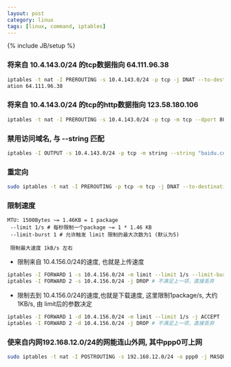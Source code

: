 ```yaml
---
layout: post
category: linux
tags: [linux, command, iptables]
---
```

{% include JB/setup %}

### 将来自 10.4.143.0/24 的tcp数据指向 64.111.96.38
```bash
iptables -t nat -I PREROUTING -s 10.4.143.0/24 -p tcp -j DNAT --to-destin
ation 64.111.96.38
```

### 将来自 10.4.143.0/24 的tcp的http数据指向 123.58.180.106
```bash
iptables -t nat -I PREROUTING -s 10.4.143.0/24 -p tcp -m tcp --dport 80 -j DNAT --to-destination 123.58.180.106
```

### 禁用访问域名, 与 --string 匹配
```bash
iptables -I OUTPUT -s 10.4.143.0/24 -p tcp -m string --string "baidu.com" --algo bm -j DROP
```

### 重定向
```bash
sudo iptables -t nat -I PREROUTING -p tcp -m tcp -j DNAT --to-destination 204.79.197.200
```

### 限制速度
```
MTU: 1500Bytes ~= 1.46KB = 1 package
 --limit 1/s # 每秒限制一个package ~= 1 * 1.46 KB
 --limit-burst 1 # 允许触发 limit 限制的最大次数为1 (默认为5)

 限制最大速度 1kB/s 左右
```

* 限制来自 10.4.156.0/24的速度, 也就是上传速度

```bash
iptables -I FORWARD 1 -s 10.4.156.0/24 -m limit --limit 1/s --limit-burst 1 -j ACCEPT
iptables -I FORWARD 2 -s 10.4.156.0/24 -j DROP # 不满足上一项，直接丢弃
```

* 限制去到 10.4.156.0/24的速度,也就是下载速度, 
  这里限制1package/s, 大约1KB/s, 由 limit后的参数决定
  
```bash
iptables -I FORWARD 1 -d 10.4.156.0/24 -m limit --limit 1/s -j ACCEPT
iptables -I FORWARD 2 -d 10.4.156.0/24 -j DROP # 不满足上一项，直接丢弃
```

### 使来自内网192.168.12.0/24的网能连山外网, 其中ppp0可上网

```bash
sudo iptables -t nat -I POSTROUTING -s 192.168.12.0/24 -o ppp0 -j MASQUERADE
```
